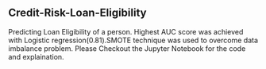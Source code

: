 ## Credit-Risk-Loan-Eligibility
Predicting Loan Eligibility of a person.
Highest AUC score was achieved with Logistic regression(0.81).SMOTE technique was used to overcome data imbalance problem.
Please Checkout the Jupyter Notebook for the code and explaination.
